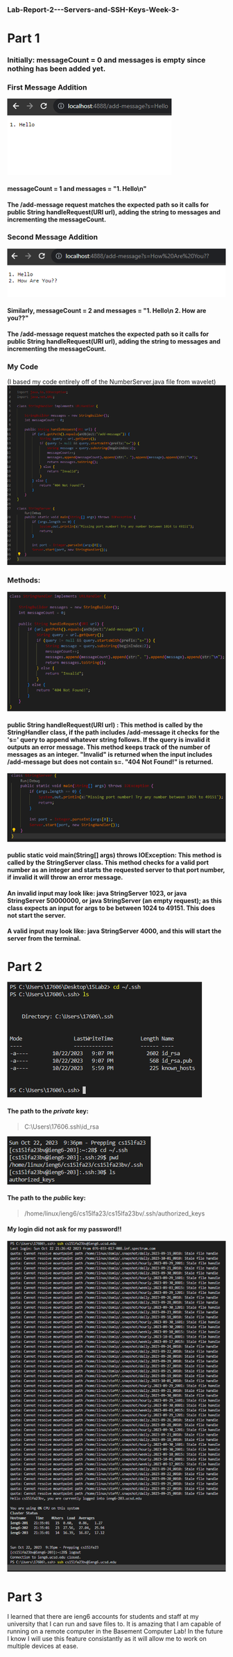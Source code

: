 ### Lab-Report-2---Servers-and-SSH-Keys-Week-3-
# Part 1
### Initially: messageCount = 0 and messages is empty since nothing has been added yet.

### First Message Addition
![Image](CSE15_SS_M1.png)
#### messageCount = 1 and messages = "1. Hello\n" 
#### The /add-message request matches the expected path so it calls for public String handleRequest(URI url), adding the string to messages and incrementing the messageCount.

### Second Message Addition
![Image](CSE15_SS_M2.png)
#### Similarly,  messageCount = 2 and messages = "1. Hello\n 2. How are you??"
#### The /add-message request matches the expected path so it calls for public String handleRequest(URI url), adding the string to messages and incrementing the messageCount.

### My Code 
(I based my code entirely off of the NumberServer.java file from wavelet)
![Image](String_Code_CS15.png)

### Methods:
![Image](String_Code_CS15class1.png)
#### public String handleRequest(URI url) : This method is called by the StringHandler class, if the path includes /add-message it checks for the 's=' query to append whatever string follows. If the query is invalid it outputs an error message. This method keeps track of the number of messages as an integer. "Invalid" is returned when the input includes **/add-message** but does not contain **s=**. "404 Not Found!" is returned.

![Image](String_Code_CS15class2.png)
#### public static void main(String[] args) throws IOException: This method is called by the StringServer class. This method checks for a valid port number as an integer and starts the requested server to that port number, if invalid it will throw an error message.
#### An invalid input may look like: java StringServer 1023, or java StringServer 50000000, or java StringServer (an empty request); as this class expects an input for args to be between 1024 to 49151. This does not start the server.
#### A valid input may look like: java StringServer 4000, and this will start the server from the terminal.

# Part 2
![Image](Private_CS15.png)

#### The path to the *private* key:

> C:\Users\17606\.ssh\id_rsa

![Image](public_cs15.png)

#### The path to the *public* key:

>  /home/linux/ieng6/cs15lfa23/cs15lfa23bv/.ssh/authorized_keys

#### My login did not ask for my password!!

![Image](Without_Pass_CS15.png)


# Part 3

I learned that there are ieng6 accounts for students and staff at my  university that I can run and save files to. It is amazing that I am capable of running on a remote computer in the Basement Computer Lab!
In the future I know I will use this feature consistantly as it will allow me to work on multiple devices at ease. 
